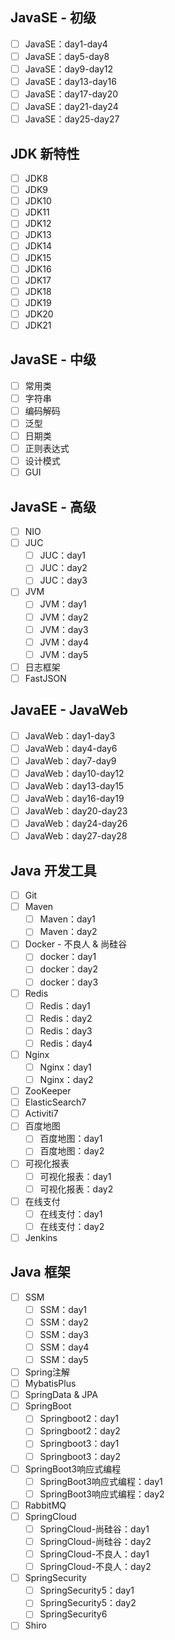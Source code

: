 ## JavaSE - 初级

- [ ] JavaSE：day1-day4
- [ ] JavaSE：day5-day8
- [ ] JavaSE：day9-day12
- [ ] JavaSE：day13-day16
- [ ] JavaSE：day17-day20
- [ ] JavaSE：day21-day24
- [ ] JavaSE：day25-day27

## JDK 新特性

- [ ] JDK8
- [ ] JDK9
- [ ] JDK10
- [ ] JDK11
- [ ] JDK12
- [ ] JDK13
- [ ] JDK14
- [ ] JDK15
- [ ] JDK16
- [ ] JDK17
- [ ] JDK18
- [ ] JDK19
- [ ] JDK20
- [ ] JDK21

## JavaSE - 中级

- [ ] 常用类
- [ ] 字符串
- [ ] 编码解码
- [ ] 泛型
- [ ] 日期类
- [ ] 正则表达式
- [ ] 设计模式
- [ ] GUI

## JavaSE - 高级

- [ ] NIO
- [ ] JUC
	- [ ] JUC：day1
	- [ ] JUC：day2
	- [ ] JUC：day3
- [ ] JVM
	- [ ] JVM：day1
	- [ ] JVM：day2
	- [ ] JVM：day3
	- [ ] JVM：day4
	- [ ] JVM：day5
- [ ] 日志框架
- [ ] FastJSON

## JavaEE - JavaWeb

- [ ] JavaWeb：day1-day3
- [ ] JavaWeb：day4-day6
- [ ] JavaWeb：day7-day9
- [ ] JavaWeb：day10-day12
- [ ] JavaWeb：day13-day15
- [ ] JavaWeb：day16-day19
- [ ] JavaWeb：day20-day23
- [ ] JavaWeb：day24-day26
- [ ] JavaWeb：day27-day28

## Java 开发工具

- [ ] Git
- [ ] Maven
	- [ ] Maven：day1
	- [ ] Maven：day2
- [ ] Docker - 不良人 & 尚硅谷
	- [ ] docker：day1
	- [ ] docker：day2
	- [ ] docker：day3
- [ ] Redis
	- [ ] Redis：day1
	- [ ] Redis：day2
	- [ ] Redis：day3
	- [ ] Redis：day4
- [ ] Nginx
	- [ ] Nginx：day1
	- [ ] Nginx：day2
- [ ] ZooKeeper
- [ ] ElasticSearch7
- [ ] Activiti7
- [ ] 百度地图
	- [ ] 百度地图：day1
	- [ ] 百度地图：day2
- [ ] 可视化报表
	- [ ] 可视化报表：day1
	- [ ] 可视化报表：day2
- [ ] 在线支付
	- [ ] 在线支付：day1
	- [ ] 在线支付：day2
- [ ] Jenkins

## Java 框架

- [ ] SSM
	- [ ] SSM：day1
	- [ ] SSM：day2
	- [ ] SSM：day3
	- [ ] SSM：day4
	- [ ] SSM：day5
- [ ] Spring注解
- [ ] MybatisPlus
- [ ] SpringData & JPA
- [ ] SpringBoot
	- [ ] Springboot2：day1
	- [ ] Springboot2：day2
	- [ ] Springboot3：day1
	- [ ] Springboot3：day2
- [ ] SpringBoot3响应式编程
	- [ ] SpringBoot3响应式编程：day1
	- [ ] SpringBoot3响应式编程：day2
- [ ] RabbitMQ
- [ ] SpringCloud
	- [ ] SpringCloud-尚硅谷：day1
	- [ ] SpringCloud-尚硅谷：day2
	- [ ] SpringCloud-不良人：day1
	- [ ] SpringCloud-不良人：day2
- [ ] SpringSecurity
	- [ ] SpringSecurity5：day1
	- [ ] SpringSecurity5：day2
	- [ ] SpringSecurity6
- [ ] Shiro
